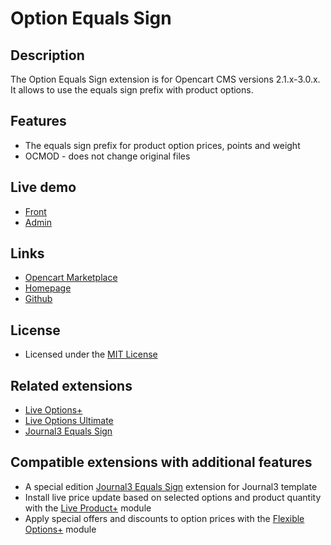 # Option Equals Sign

## Description
The Option Equals Sign extension is for Opencart CMS versions 2.1.x-3.0.x. It allows to use the equals sign prefix with product options.

## Features
* The equals sign prefix for product option prices, points and weight
* OCMOD - does not change original files

## Live demo
* [Front](http://ocmod.freevar.com/oc3020/a/index.php?route=product/product&product_id=41)
* [Admin](http://ocmod.freevar.com/oc3020/a/admin/index.php?route=catalog/product)

## Links
* [Opencart Marketplace](https://www.opencart.com/index.php?route=marketplace/extension/info&extension_id=34383)
* [Homepage](https://underr.space/en/notes/projects/project-005.html)
* [Github](https://git.io/JfjkZ)

## License
* Licensed under the [MIT License](https://git.io/JfjkW)

## Related extensions
* [Live Options+](https://www.opencart.com/index.php?route=marketplace/extension/info&extension_id=36005)
* [Live Options Ultimate](https://www.opencart.com/index.php?route=marketplace/extension/info&extension_id=35460)
* [Journal3 Equals Sign](https://www.opencart.com/index.php?route=marketplace/extension/info&extension_id=38532)

## Compatible extensions with additional features
* A special edition [Journal3 Equals Sign](https://www.opencart.com/index.php?route=marketplace/extension/info&extension_id=38532) extension for Journal3 template
* Install live price update based on selected options and product quantity with the [Live Product+](https://www.opencart.com/index.php?route=marketplace/extension/info&extension_id=36005) module
* Apply special offers and discounts to option prices with the [Flexible Options+](https://www.opencart.com/index.php?route=marketplace/extension/info&extension_id=40391) module

